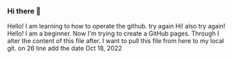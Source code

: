 ### Hi there 👋

<!--
**chkuoyc/chkuoyc** is a ✨ _special_ ✨ repository because its `README.md` (this file) appears on your GitHub profile.

Here are some ideas to get you started:

- 🔭 I’m currently working on ...
- 🌱 I’m currently learning ...
- 👯 I’m looking to collaborate on ...
- 🤔 I’m looking for help with ...
- 💬 Ask me about ...
- 📫 How to reach me: ...
- 😄 Pronouns: ...
- ⚡ Fun fact: ...
-->
Hello!
I am learning to how to operate the github.
try again
Hi! also try again!
Hello!
I am a beginner.
Now I'm trying to create a GitHub pages.
Through I alter the content of this file after.
I want to pull this file from here to my local git.
on 26 line add the date Oct 18, 2022